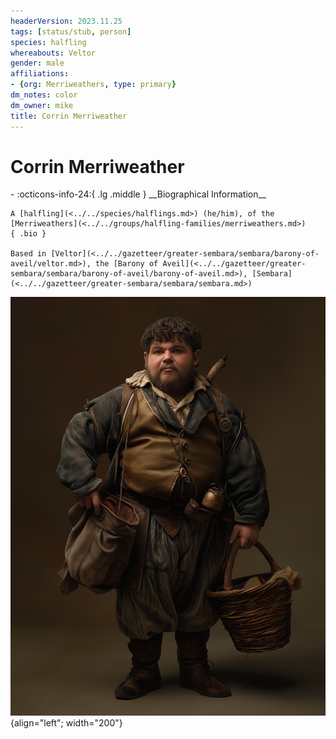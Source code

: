 ```yaml
---
headerVersion: 2023.11.25
tags: [status/stub, person]
species: halfling
whereabouts: Veltor
gender: male
affiliations:
- {org: Merriweathers, type: primary}
dm_notes: color
dm_owner: mike
title: Corrin Merriweather
---
```

# Corrin Merriweather
<div class="grid cards ext-narrow-margin ext-one-column" markdown>
- :octicons-info-24:{ .lg .middle } __Biographical Information__

    A [halfling](<../../species/halflings.md>) (he/him), of the [Merriweathers](<../../groups/halfling-families/merriweathers.md>)  
    { .bio }

    Based in [Veltor](<../../gazetteer/greater-sembara/sembara/barony-of-aveil/veltor.md>), the [Barony of Aveil](<../../gazetteer/greater-sembara/sembara/barony-of-aveil/barony-of-aveil.md>), [Sembara](<../../gazetteer/greater-sembara/sembara/sembara.md>)
</div>


![Corrin Merriweather](../../assets/corrin-merriweather.png){align="left"; width="200"}



